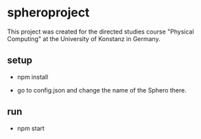 # spheroproject
This project was created for the directed studies course "Physical Computing" 
at the University of Konstanz in Germany.



## setup
 - npm install

 - go to config.json and change the name of the Sphero there.

## run
 - npm start


